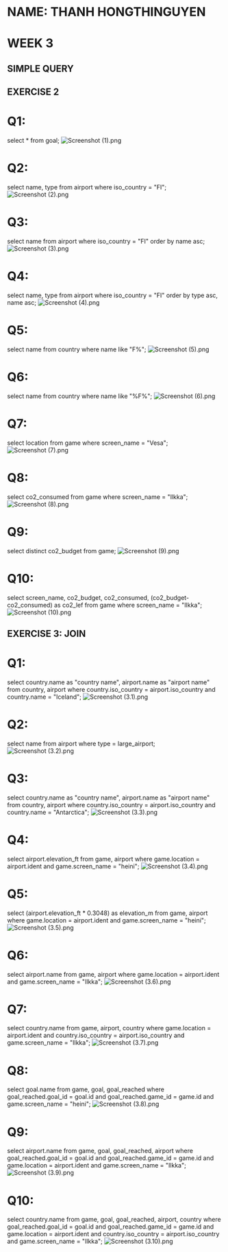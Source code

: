 # NAME: THANH HONGTHINGUYEN
# WEEK 3
## SIMPLE QUERY
## EXERCISE 2
# Q1:
select * from goal;
![Screenshot (1).png](Screenshot%20%281%29.png)

# Q2:
select name, type from airport where iso_country = "FI";
![Screenshot (2).png](Screenshot%20%282%29.png)

# Q3:
select name from airport where iso_country = "FI" order by name asc;
![Screenshot (3).png](Screenshot%20%283%29.png)

# Q4:
select name, type from airport where iso_country = "FI" order by type asc, name asc;
![Screenshot (4).png](Screenshot%20%284%29.png)

# Q5:
select name from country where name like "F%";
![Screenshot (5).png](Screenshot%20%285%29.png)

# Q6:
select name from country where name like "%F%";
![Screenshot (6).png](Screenshot%20%286%29.png)

# Q7:
select location from game where screen_name = "Vesa";
![Screenshot (7).png](Screenshot%20%287%29.png)

# Q8:
select co2_consumed from game where screen_name = "Ilkka";
![Screenshot (8).png](Screenshot%20%288%29.png)

# Q9:
select distinct co2_budget from game;
![Screenshot (9).png](Screenshot%20%289%29.png)

# Q10:
select screen_name, co2_budget, co2_consumed, (co2_budget-co2_consumed) as co2_lef 
from game where screen_name = "Ilkka";
![Screenshot (10).png](Screenshot%20%2810%29.png)

## EXERCISE 3: JOIN
# Q1:
select country.name as "country name", airport.name as "airport name"
from country, airport
where country.iso_country = airport.iso_country
and country.name = "Iceland";
![Screenshot (3.1).png](Screenshot%20%283.1%29.png)

# Q2:
select name from airport where type = large_airport;
![Screenshot (3.2).png](Screenshot%20%283.2%29.png)

# Q3:
select country.name as "country name", airport.name as "airport name"
from country, airport
where country.iso_country = airport.iso_country
and country.name = "Antarctica";
![Screenshot (3.3).png](Screenshot%20%283.3%29.png)

# Q4:
select airport.elevation_ft
from game, airport
where game.location = airport.ident
and game.screen_name = "heini";
![Screenshot (3.4).png](Screenshot%20%283.4%29.png)

# Q5:
select (airport.elevation_ft * 0.3048) as elevation_m
from game, airport
where game.location = airport.ident
and game.screen_name = "heini";
![Screenshot (3.5).png](Screenshot%20%283.5%29.png)

# Q6:
select airport.name
from game, airport
where game.location = airport.ident
and game.screen_name = "Ilkka";
![Screenshot (3.6).png](Screenshot%20%283.6%29.png)

# Q7:
select country.name
from game, airport, country
where game.location = airport.ident and country.iso_country = airport.iso_country
and game.screen_name = "Ilkka";
![Screenshot (3.7).png](Screenshot%20%283.7%29.png)

# Q8:
select goal.name
from game, goal, goal_reached
where goal_reached.goal_id = goal.id and goal_reached.game_id = game.id
and game.screen_name = "heini";
![Screenshot (3.8).png](Screenshot%20%283.8%29.png)

# Q9:
select airport.name
from game, goal, goal_reached, airport
where goal_reached.goal_id = goal.id and goal_reached.game_id = game.id and game.location = airport.ident
and game.screen_name = "Ilkka";
![Screenshot (3.9).png](Screenshot%20%283.9%29.png)

# Q10:
select country.name
from game, goal, goal_reached, airport, country
where goal_reached.goal_id = goal.id and goal_reached.game_id = game.id
and game.location = airport.ident and country.iso_country = airport.iso_country
and game.screen_name = "Ilkka";
![Screenshot (3.10).png](Screenshot%20%283.10%29.png)








